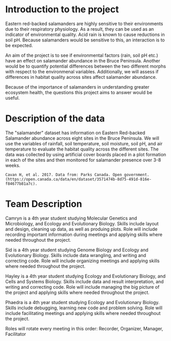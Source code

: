 # Introduction to the project
Eastern red-backed salamanders are highly sensitive to their environments due to their respiratory physiology. As a result, they can be used as an indicator of environmental quality. Acid rain is known to cause reductions in soil pH. Because salamanders would be sensitive to this, an interaction is to be expected. 

An aim of the project is to see if environmental factors (rain, soil pH etc.) have an effect on salamander abundance in the Bruce Peninsula. Another would be to quantify potential differences between the two different morphs with respect to the environmenal variables. Additionally, we will assess if  differences in habitat quality across sites affect salamander abundance.

Because of the importance of salamanders in understanding greater ecosystem health, the questions this project aims to answer would be useful.


# Description of the data

The "salamander" dataset has information on Eastern Red-backed Salamander abundance across eight sites in the Bruce Peninsula. We will use the variables of rainfall, soil temperature, soil moisture, soil pH, and air temperature to evaluate the habitat quality across the different sites. The data was collected by using artificial cover boards placed in a plot formation in each of the sites and then monitored for salamander presence over 3-8 weeks. 

    Cavan H, et al. 2017. Data from: Parks Canada. Open government.
    (https://open.canada.ca/data/en/dataset/3571474b-8d75-491d-816e-f84677b81a7c).


# Team Description

Camryn is a 4th year student studying Molecular Genetics and Microbiology, and Ecology and Evolutionary Biology. Skills include layout and design, cleaning up data, as well as produing plots. Role will include recording important information during meetings and applying skills where needed throughout the project.

Sid is a 4th year student studying Genome Biology and Ecology and Evolutionary Biology. Skills include data wrangling, and writing and correcting code. Role will include organizing meetings and applying skills where needed throughout the project.

Hayley is a 4th year student studying Ecology and Evolutionary Biology, and Cells and Systems Biology. Skills include data and result interpretation, and writing and correcting code. Role will include managing the big picture of the project and applying skills where needed throughout the project.

Phaedra is a 4th year student studying Ecology and Evolutionary Biology. Skills include debugging, learning new code and problem solving. Role will include facilitating meetings and applying skills where needed throughout the project.


Roles will rotate every meeting in this order: Recorder, Organizer, Manager, Facilitator
